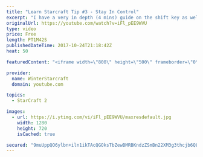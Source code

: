 ```yaml
---
title: "Learn Starcraft Tip #3 - Stay In Control"
excerpt: "I have a very in depth (4 mins) guide on the shift key as well here https://www.youtube.com/watch?v=7x9pHr544oY"
originalUrl: https://youtube.com/watch?v=iFl_pEE9WVU
type: video
price: Free
length: PT1M42S
publishedDateTime: 2017-10-24T21:18:42Z
heat: 50

featuredContent: "<iframe width=\"800\" height=\"500\" frameborder=\"0\" src=\"https://www.youtube.com/embed/iFl_pEE9WVU\" allow=\"accelerometer; autoplay; encrypted-media; gyroscope; picture-in-picture\" allowfullscreen></iframe>"

provider:
  name: WinterStarcraft
  domain: youtube.com

topics:
  - StarCraft 2

images:
  - url: https://i.ytimg.com/vi/iFl_pEE9WVU/maxresdefault.jpg
    width: 1280
    height: 720
    isCached: true

secured: "9muUppQO6ylbn+iln1ikTAcQGOksTbZewBMRBKndzZSmBn22XM3g3thcjb6QLCcdyNO7Ym6Iu/3tEDP69+LA151BsQOhpZdiYmrhE085W9xm5DW5ENtCyzxatc5oQuYRnRi93/0cJhN5aHfXR7xuyp80uugR+NviPL5bNPL4G5MrggLP+a7CzTGu5cHhc09lY3Qcha/qPKju5qrBHhzfvtNDg0qTHDq5lkzN8pbOWHzcB0/la2tci1exYjp7NOTCk+ldw+GrwgRYzgDTRUtjCCfkPtPb80JOx6fPllVZxlaYbg+IMPheQpOUAXFMqXmwdW/shh/Z7Hh94pmnTddvrN1dJomqYuMiQHDREwC5Ri4YJ5alY4vq7gAuJlCyU1xdzGH5VGPaA+r7e/X+cw4pWzGsvZr/GC6ApxjcgkhgpFc=;czWKl52gfnfOj/cybHa85g=="
---
```


